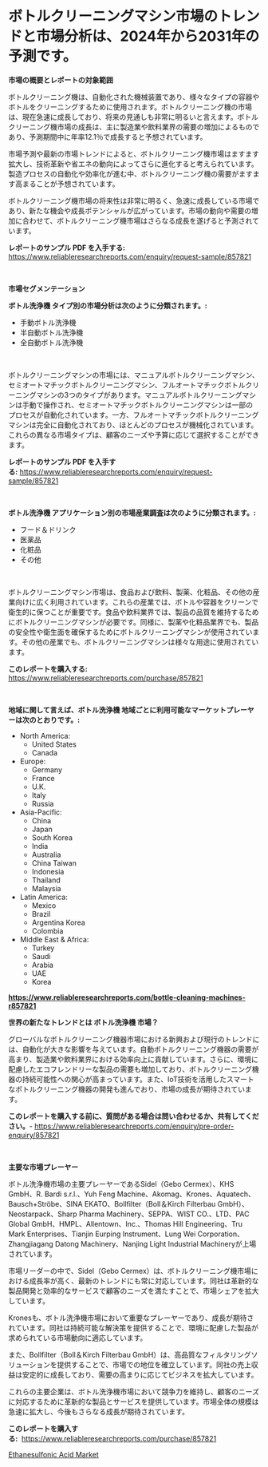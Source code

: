 <p><h1>ボトルクリーニングマシン市場のトレンドと市場分析は、2024年から2031年の予測です。</h1></p><p><strong>市場の概要とレポートの対象範囲</strong></p>
<p><p>ボトルクリーニング機は、自動化された機械装置であり、様々なタイプの容器やボトルをクリーニングするために使用されます。ボトルクリーニング機の市場は、現在急速に成長しており、将来の見通しも非常に明るいと言えます。ボトルクリーニング機市場の成長は、主に製造業や飲料業界の需要の増加によるものであり、予測期間中に年率12.1％で成長すると予想されています。</p><p>市場予測や最新の市場トレンドによると、ボトルクリーニング機市場はますます拡大し、技術革新や省エネの動向によってさらに進化すると考えられています。製造プロセスの自動化や効率化が進む中、ボトルクリーニング機の需要がますます高まることが予想されています。</p><p>ボトルクリーニング機市場の将来性は非常に明るく、急速に成長している市場であり、新たな機会や成長ポテンシャルが広がっています。市場の動向や需要の増加に合わせて、ボトルクリーニング機市場はさらなる成長を遂げると予測されています。</p></p>
<p><strong>レポートのサンプル PDF を入手する:</strong> <a href="https://www.reliableresearchreports.com/enquiry/request-sample/857821">https://www.reliableresearchreports.com/enquiry/request-sample/857821</a></p>
<p>&nbsp;</p>
<p><strong>市場セグメンテーション</strong></p>
<p><strong>ボトル洗浄機 タイプ別の市場分析は次のように分類されます。:</strong></p>
<p><ul><li>手動ボトル洗浄機</li><li>半自動ボトル洗浄機</li><li>全自動ボトル洗浄機</li></ul></p>
<p>&nbsp;</p>
<p><p>ボトルクリーニングマシンの市場には、マニュアルボトルクリーニングマシン、セミオートマチックボトルクリーニングマシン、フルオートマチックボトルクリーニングマシンの3つのタイプがあります。マニュアルボトルクリーニングマシンは手動で操作され、セミオートマチックボトルクリーニングマシンは一部のプロセスが自動化されています。一方、フルオートマチックボトルクリーニングマシンは完全に自動化されており、ほとんどのプロセスが機械化されています。これらの異なる市場タイプは、顧客のニーズや予算に応じて選択することができます。</p></p>
<p><strong>レポートのサンプル PDF を入手する:</strong>&nbsp;<a href="https://www.reliableresearchreports.com/enquiry/request-sample/857821">https://www.reliableresearchreports.com/enquiry/request-sample/857821</a></p>
<p>&nbsp;</p>
<p><strong> ボトル洗浄機 アプリケーション別の市場産業調査は次のように分類されます。:</strong></p>
<p><ul><li>フード＆ドリンク</li><li>医薬品</li><li>化粧品</li><li>その他</li></ul></p>
<p>&nbsp;</p>
<p><p>ボトルクリーニングマシン市場は、食品および飲料、製薬、化粧品、その他の産業向けに広く利用されています。これらの産業では、ボトルや容器をクリーンで衛生的に保つことが重要です。食品や飲料業界では、製品の品質を維持するためにボトルクリーニングマシンが必要です。同様に、製薬や化粧品業界でも、製品の安全性や衛生面を確保するためにボトルクリーニングマシンが使用されています。その他の産業でも、ボトルクリーニングマシンは様々な用途に使用されています。</p></p>
<p><strong>このレポートを購入する:</strong>&nbsp; <a href="https://www.reliableresearchreports.com/purchase/857821">https://www.reliableresearchreports.com/purchase/857821</a></p>
<p>&nbsp;</p>
<p><strong>地域に関して言えば、ボトル洗浄機 地域ごとに利用可能なマーケットプレーヤーは次のとおりです。:</strong></p>
<p><ul>
    <li>
        North America:
        <ul>
            <li>United States</li>
            <li>Canada</li>
        </ul>
    </li>
    <li>
        Europe:
        <ul>
            <li>Germany</li>
            <li>France</li>
            <li>U.K.</li>
            <li>Italy</li>
            <li>Russia</li>
        </ul>
    </li>
    <li>
        Asia-Pacific:
        <ul>
            <li>China</li>
            <li>Japan</li>
            <li>South Korea</li>
            <li>India</li>
            <li>Australia</li>
            <li>China Taiwan</li>
            <li>Indonesia</li>
            <li>Thailand</li>
            <li>Malaysia</li>
        </ul>
    </li>
    <li>
        Latin America:
        <ul>
            <li>Mexico</li>
            <li>Brazil</li>
            <li>Argentina Korea</li>
            <li>Colombia</li>
        </ul>
    </li>
    <li>
        Middle East & Africa:
        <ul>
            <li>Turkey</li>
            <li>Saudi</li>
            <li>Arabia</li>
            <li>UAE</li>
            <li>Korea</li>
        </ul>
    </li>
    </ul></p>
<p><strong><a href="https://www.reliableresearchreports.com/bottle-cleaning-machines-r857821">https://www.reliableresearchreports.com/bottle-cleaning-machines-r857821</a></strong>&nbsp;</p>
<p><strong>世界の新たなトレンドとは ボトル洗浄機 市場？</strong></p>
<p><p>グローバルなボトルクリーニング機器市場における新興および現行のトレンドには、自動化が大きな影響を与えています。自動ボトルクリーニング機器の需要が高まり、製造業や飲料業界における効率向上に貢献しています。さらに、環境に配慮したエコフレンドリーな製品の需要も増加しており、ボトルクリーニング機器の持続可能性への関心が高まっています。また、IoT技術を活用したスマートなボトルクリーニング機器の開発も進んでおり、市場の成長が期待されています。</p></p>
<p><strong>このレポートを購入する前に、質問がある場合は問い合わせるか、共有してください。</strong>- <a href="https://www.reliableresearchreports.com/enquiry/pre-order-enquiry/857821">https://www.reliableresearchreports.com/enquiry/pre-order-enquiry/857821</a></p>
<p>&nbsp;</p>
<p><strong>主要な市場プレーヤー</strong></p>
<p><p>ボトル洗浄機市場の主要プレーヤーであるSidel（Gebo Cermex）、KHS GmbH、R. Bardi s.r.l.、Yuh Feng Machine、Akomag、Krones、Aquatech、Bausch+Ströbe、SINA EKATO、Bollfilter（Boll＆Kirch Filterbau GmbH）、Neostarpack、Sharp Pharma Machinery、SEPPA、WIST CO.、LTD、PAC Global GmbH、HMPL、Allentown、Inc.、Thomas Hill Engineering、Tru Mark Enterprises、Tianjin Eurping Instrument、Lung Wei Corporation、Zhangjiagang Datong Machinery、Nanjing Light Industrial Machineryが上場されています。</p><p>市場リーダーの中で、Sidel（Gebo Cermex）は、ボトルクリーニング機市場における成長率が高く、最新のトレンドにも常に対応しています。同社は革新的な製品開発と効率的なサービスで顧客のニーズを満たすことで、市場シェアを拡大しています。</p><p>Kronesも、ボトル洗浄機市場において重要なプレーヤーであり、成長が期待されています。同社は持続可能な解決策を提供することで、環境に配慮した製品が求められている市場動向に適応しています。</p><p>また、Bollfilter（Boll＆Kirch Filterbau GmbH）は、高品質なフィルタリングソリューションを提供することで、市場での地位を確立しています。同社の売上収益は安定的に成長しており、需要の高まりに応じてビジネスを拡大しています。</p><p>これらの主要企業は、ボトル洗浄機市場において競争力を維持し、顧客のニーズに対応するために革新的な製品とサービスを提供しています。市場全体の規模は急速に拡大し、今後もさらなる成長が期待されています。</p></p>
<p><strong>このレポートを購入する:</strong>&nbsp;&nbsp;<a href="https://www.reliableresearchreports.com/purchase/857821">https://www.reliableresearchreports.com/purchase/857821</a></p>
<p><p><a href="https://copper-carbon-84f.notion.site/Ethanesulfonic-Acid-Market-Research-Report-Provides-Critical-Insights-that-can-help-Shape-Business-D-2aee8d6b44e74e21b42bfd8b81d3aaf8">Ethanesulfonic Acid Market</a></p></p>